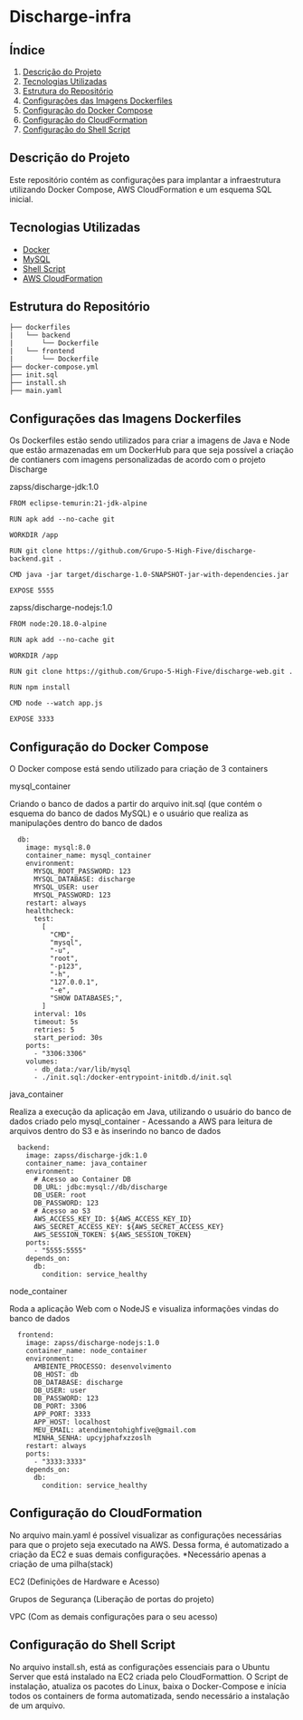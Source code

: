 # Discharge-infra

## Índice

1. [Descrição do Projeto](#descrição-do-projeto)
2. [Tecnologias Utilizadas](#tecnologias-utilizadas)
3. [Estrutura do Repositório](#estrutura-do-repositório)
4. [Configurações das Imagens Dockerfiles](#configurações-das-imagens-dockerfiles)
5. [Configuração do Docker Compose](#configuração-do-docker-compose)
6. [Configuração do CloudFormation](#configuração-do-cloudformation)
7. [Configuração do Shell Script](#configuração-do-shell-script)

## Descrição do Projeto

Este repositório contém as configurações para implantar a infraestrutura utilizando Docker Compose, AWS CloudFormation e um esquema SQL inicial.

## Tecnologias Utilizadas

- [Docker](https://www.docker.com/)
- [MySQL](https://www.mysql.com/)
- [Shell Script](https://www.devmedia.com.br/introducao-ao-shell-script-no-linux/25778)
- [AWS CloudFormation](https://aws.amazon.com/cloudformation/)

## Estrutura do Repositório

```
├── dockerfiles
|   └── backend
|       └── Dockerfile
|   └── frontend
|       └── Dockerfile
├── docker-compose.yml
├── init.sql
├── install.sh
├── main.yaml
```

## Configurações das Imagens Dockerfiles

Os Dockerfiles estão sendo utilizados para criar a imagens de Java e Node que estão armazenadas em um DockerHub para que seja possível a criação de contianers com imagens personalizadas de acordo com o projeto Discharge

zapss/discharge-jdk:1.0

```
FROM eclipse-temurin:21-jdk-alpine

RUN apk add --no-cache git

WORKDIR /app

RUN git clone https://github.com/Grupo-5-High-Five/discharge-backend.git .

CMD java -jar target/discharge-1.0-SNAPSHOT-jar-with-dependencies.jar

EXPOSE 5555
```

zapss/discharge-nodejs:1.0

```
FROM node:20.18.0-alpine

RUN apk add --no-cache git

WORKDIR /app

RUN git clone https://github.com/Grupo-5-High-Five/discharge-web.git .

RUN npm install

CMD node --watch app.js

EXPOSE 3333
```

## Configuração do Docker Compose

O Docker compose está sendo utilizado para criação de 3 containers

mysql_container

Criando o banco de dados a partir do arquivo init.sql (que contém o esquema do banco de dados MySQL) e o usuário que realiza as manipulações dentro do banco de dados

```
  db:
    image: mysql:8.0
    container_name: mysql_container
    environment:
      MYSQL_ROOT_PASSWORD: 123
      MYSQL_DATABASE: discharge
      MYSQL_USER: user
      MYSQL_PASSWORD: 123
    restart: always
    healthcheck:
      test:
        [
          "CMD",
          "mysql",
          "-u",
          "root",
          "-p123",
          "-h",
          "127.0.0.1",
          "-e",
          "SHOW DATABASES;",
        ]
      interval: 10s
      timeout: 5s
      retries: 5
      start_period: 30s
    ports:
      - "3306:3306"
    volumes:
      - db_data:/var/lib/mysql
      - ./init.sql:/docker-entrypoint-initdb.d/init.sql
```

java_container

Realiza a execução da aplicação em Java, utilizando o usuário do banco de dados criado pelo mysql_container - Acessando a AWS para leitura de arquivos dentro do S3 e às inserindo no banco de dados

```
  backend:
    image: zapss/discharge-jdk:1.0
    container_name: java_container
    environment:
      # Acesso ao Container DB
      DB_URL: jdbc:mysql://db/discharge
      DB_USER: root
      DB_PASSWORD: 123
      # Acesso ao S3
      AWS_ACCESS_KEY_ID: ${AWS_ACCESS_KEY_ID}
      AWS_SECRET_ACCESS_KEY: ${AWS_SECRET_ACCESS_KEY}
      AWS_SESSION_TOKEN: ${AWS_SESSION_TOKEN}
    ports:
      - "5555:5555"
    depends_on:
      db:
        condition: service_healthy
```

node_container

Roda a aplicação Web com o NodeJS e visualiza informações vindas do banco de dados

```
  frontend:
    image: zapss/discharge-nodejs:1.0
    container_name: node_container
    environment:
      AMBIENTE_PROCESSO: desenvolvimento
      DB_HOST: db
      DB_DATABASE: discharge
      DB_USER: user
      DB_PASSWORD: 123
      DB_PORT: 3306
      APP_PORT: 3333
      APP_HOST: localhost
      MEU_EMAIL: atendimentohighfive@gmail.com
      MINHA_SENHA: upcyjphafxzzoslh
    restart: always
    ports:
      - "3333:3333"
    depends_on:
      db:
        condition: service_healthy
```

## Configuração do CloudFormation

No arquivo main.yaml é possível visualizar as configurações necessárias para que o projeto seja executado na AWS. Dessa forma, é automatizado a criação da EC2 e suas demais configurações. \*Necessário apenas a criação de uma pilha(stack)

EC2 (Definições de Hardware e Acesso)

Grupos de Segurança (Liberação de portas do projeto)

VPC (Com as demais configurações para o seu acesso)

## Configuração do Shell Script

No arquivo install.sh, está as configurações essenciais para o Ubuntu Server que está instalado na EC2 criada pelo CloudFormattion. O Script de instalação, atualiza os pacotes do Linux, baixa o Docker-Compose e inícia todos os containers de forma automatizada, sendo necessário a instalação de um arquivo.
